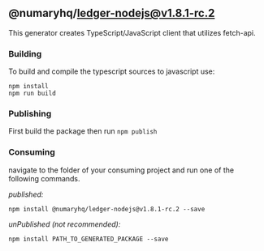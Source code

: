 ## @numaryhq/ledger-nodejs@v1.8.1-rc.2

This generator creates TypeScript/JavaScript client that utilizes fetch-api.

### Building

To build and compile the typescript sources to javascript use:
```
npm install
npm run build
```

### Publishing

First build the package then run ```npm publish```

### Consuming

navigate to the folder of your consuming project and run one of the following commands.

_published:_

```
npm install @numaryhq/ledger-nodejs@v1.8.1-rc.2 --save
```

_unPublished (not recommended):_

```
npm install PATH_TO_GENERATED_PACKAGE --save
